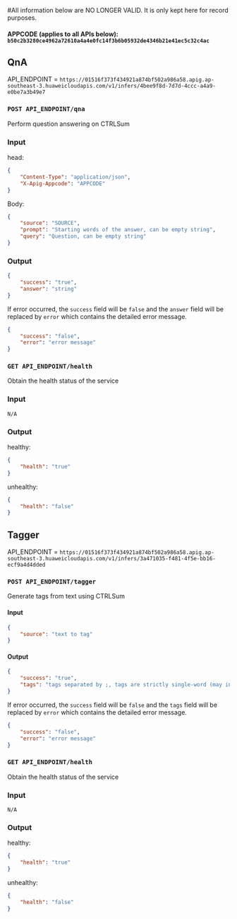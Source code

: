 #All information below are NO LONGER VALID. It is only kept here for record purposes.

#### APPCODE (applies to all APIs below): `b50c2b3280ce4962a72610a4a4e0fc14f3b6b05932de4346b21e41ec5c32c4ac`

## QnA
API_ENDPOINT = `https://01516f373f434921a874bf502a986a58.apig.ap-southeast-3.huaweicloudapis.com/v1/infers/4bee9f8d-7d7d-4ccc-a4a9-e0be7a3b49e7`

### `POST API_ENDPOINT/qna`

Perform question answering on CTRLSum

### Input

head:
```json
{
    "Content-Type": "application/json",
    "X-Apig-Appcode": "APPCODE"
}
```

Body:
```json
{
    "source": "SOURCE",
    "prompt": "Starting words of the answer, can be empty string",
    "query": "Question, can be empty string"
}
```

### Output

```json
{
    "success": "true",
    "answer": "string"
}
```

If error occurred, the `success` field will be `false` and the `answer` field will be replaced by `error` which contains the detailed error message.
```json
{
    "success": "false",
    "error": "error message"
}
```

### `GET API_ENDPOINT/health`

Obtain the health status of the service

### Input

```
N/A
```

### Output

healthy:
```json
{
    "health": "true"
}
```

unhealthy:
```json
{
    "health": "false"
}
```


## Tagger
API_ENDPOINT = `https://01516f373f434921a874bf502a986a58.apig.ap-southeast-3.huaweicloudapis.com/v1/infers/3a471035-f481-4f5e-bb16-ecf9a4d4dded`

### `POST API_ENDPOINT/tagger`

Generate tags from text using CTRLSum

#### Input

```json
{
    "source": "text to tag"
}
```

#### Output

```json
{
    "success": "true",
    "tags": "tags separated by ;, tags are strictly single-word (may include hyphens)"
}
```

If error occurred, the `success` field will be `false` and the `tags` field will be replaced by `error` which contains the detailed error message.
```json
{
    "success": "false",
    "error": "error message"
}
```

### `GET API_ENDPOINT/health`

Obtain the health status of the service

### Input

```
N/A
```

### Output

healthy:
```json
{
    "health": "true"
}
```

unhealthy:
```json
{
    "health": "false"
}
```
